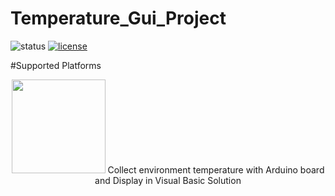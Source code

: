 # Temperature_Gui_Project
![status](http://cdn.pandorian.net/github/Development-Stopped-red.svg)
[![license](https://upload.wikimedia.org/wikipedia/commons/thumb/9/93/GPLv3_Logo.svg/200px-GPLv3_Logo.svg.png)](LICENSE)

#Supported Platforms
<center>
<img src="https://pbs.twimg.com/profile_images/571398080688181248/57UKydQS.png"width="150">
Collect environment temperature with Arduino board and Display in Visual Basic Solution
